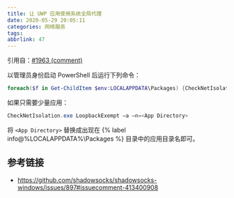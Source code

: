 ```yaml
---
title: 让 UWP 应用使用系统全局代理
date: 2020-05-29 20:05:11
categories: 网络服务
tags:
abbrlink: 47
---
```

引用自：[#1963 (comment)](https://github.com/shadowsocks/shadowsocks-windows/issues/1963#issuecomment-413378963)

以管理员身份启动 PowerShell 后运行下列命令：

```powershell
foreach($f in Get-ChildItem $env:LOCALAPPDATA\Packages) {CheckNetIsolation.exe LoopbackExempt -a "-n=$($f.Name)"}
```

如果只需要少量应用：

```powershell
CheckNetIsolation.exe LoopbackExempt –a –n=<App Directory>
```

将 `<App Directory>` 替换成出现在 {% label info@%LOCALAPPDATA%\Packages %} 目录中的应用目录名即可。

## 参考链接

- https://github.com/shadowsocks/shadowsocks-windows/issues/897#issuecomment-413400908
